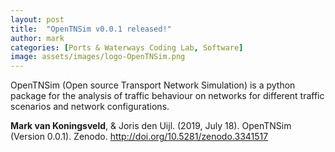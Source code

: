 ```yaml
---
layout: post
title:  "OpenTNSim v0.0.1 released!"
author: mark
categories: [Ports & Waterways Coding Lab, Software]
image: assets/images/logo-OpenTNSim.png 
---
```

OpenTNSim (Open source Transport Network Simulation) is a python package for the analysis of traffic behaviour on networks for different traffic scenarios and network configurations.

<b>Mark van Koningsveld</b>, & Joris den Uijl. (2019, July 18). OpenTNSim (Version 0.0.1). Zenodo. <a href="http://doi.org/10.5281/zenodo.3341517">http://doi.org/10.5281/zenodo.3341517</a>